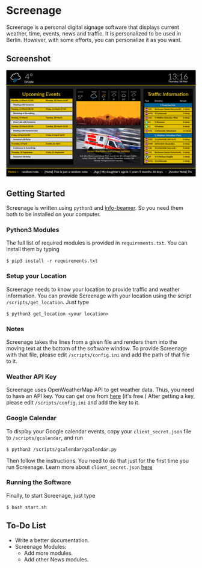 # Screenage
Screenage is a personal digital signage software that displays current weather, time, events, news and traffic. It is personalized to be used in Berlin. However, with some efforts, you can personalize it as you want.

## Screenshot
![screenshot](screenshot.png "Screenshot")

## Getting Started
Screenage is written using `python3` and [info-beamer](https://info-beamer.com/). So you need them both to be installed on your computer.

### Python3 Modules
The full list of required modules is provided in `requirements.txt`. You can install them by typing
```
$ pip3 install -r requirements.txt
```

### Setup your Location
Screenage needs to know your location to provide traffic and weather information. You can provide Screenage with your location using the script `/scripts/get_location`. Just type
```
$ python3 get_location <your location>
```

### Notes
Screenage takes the lines from a given file and renders them into the moving text at the bottom of the software window. 
To provide Screenage with that file, please edit `/scripts/config.ini` and add the path of that file to it. 

### Weather API Key
Screenage uses OpenWeatherMap API to get weather data. Thus, you need to have an API key. You can get one from [here](http://openweathermap.org) (it's free.)
After getting a key, please edit `/scripts/config.ini` and add the key to it.

### Google Calendar
To display your Google calendar events, copy your `client_secret.json` file to `/scripts/gcalendar`, and run
```
$ python3 /scripts/gcalendar/gcalendar.py
```
Then follow the instructions. You need to do that just for the first time you run Screenage.
Learn more about `client_secret.json` [here](https://developers.google.com/google-apps/calendar/quickstart/go)

### Running the Software
Finally, to start Screenage, just type
``` 
$ bash start.sh
```

## To-Do List
* Write a better documentation.
* Screenage Modules:
  * Add more modules.
  * Add other News modules.



